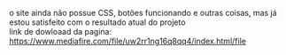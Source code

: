 o site ainda não possue CSS, botões funcionando e outras coisas, mas já estou satisfeito com o resultado atual do projeto   
link de dowloaad da pagina:
https://www.mediafire.com/file/uw2rr1ng16q8qq4/index.html/file
